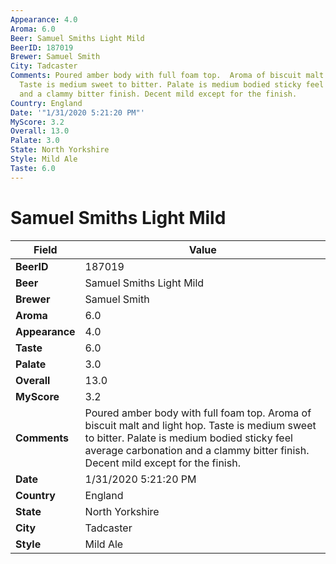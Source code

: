 ```yaml
---
Appearance: 4.0
Aroma: 6.0
Beer: Samuel Smiths Light Mild
BeerID: 187019
Brewer: Samuel Smith
City: Tadcaster
Comments: Poured amber body with full foam top.  Aroma of biscuit malt and light hop.
  Taste is medium sweet to bitter. Palate is medium bodied sticky feel average carbonation
  and a clammy bitter finish. Decent mild except for the finish.
Country: England
Date: '"1/31/2020 5:21:20 PM"'
MyScore: 3.2
Overall: 13.0
Palate: 3.0
State: North Yorkshire
Style: Mild Ale
Taste: 6.0
---
```


# Samuel Smiths Light Mild

| Field         | Value |
|---------------|-------|
| **BeerID** | 187019 |
| **Beer** | Samuel Smiths Light Mild |
| **Brewer** | Samuel Smith |
| **Aroma** | 6.0 |
| **Appearance** | 4.0 |
| **Taste** | 6.0 |
| **Palate** | 3.0 |
| **Overall** | 13.0 |
| **MyScore** | 3.2 |
| **Comments** | Poured amber body with full foam top.  Aroma of biscuit malt and light hop. Taste is medium sweet to bitter. Palate is medium bodied sticky feel average carbonation and a clammy bitter finish. Decent mild except for the finish. |
| **Date** | 1/31/2020 5:21:20 PM |
| **Country** | England |
| **State** | North Yorkshire |
| **City** | Tadcaster |
| **Style** | Mild Ale |
